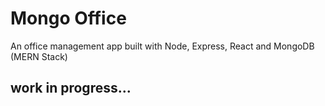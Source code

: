 # Mongo Office 
An office management app built with Node, Express, React and MongoDB (MERN Stack)

## work in progress...